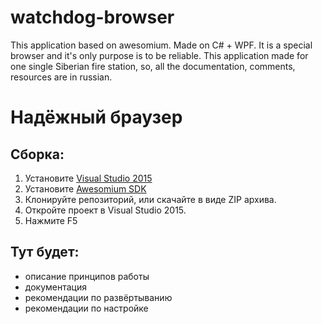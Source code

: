 # watchdog-browser
This application based on awesomium. Made on C# + WPF. It is a special browser and it's only purpose is to be reliable. This application made for one single Siberian fire station, so, all the documentation, comments, resources are in russian.


# Надёжный браузер
## Сборка:
1. Установите [Visual Studio 2015](https://www.visualstudio.com/ru/vs/community/)
2. Установите [Awesomium SDK](http://www.awesomium.com/download)
3. Клонируйте репозиторий, или скачайте в виде ZIP архива.
4. Откройте проект в Visual Studio 2015.
5. Нажмите F5

## Тут будет: 
+ описание принципов работы
+ документация
+ рекомендации по развёртыванию
+ рекомендации по настройке
